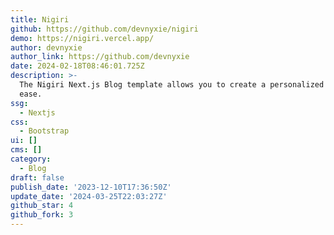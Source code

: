 ```yaml
---
title: Nigiri
github: https://github.com/devnyxie/nigiri
demo: https://nigiri.vercel.app/
author: devnyxie
author_link: https://github.com/devnyxie
date: 2024-02-18T08:46:01.725Z
description: >-
  The Nigiri Next.js Blog template allows you to create a personalized blog with
  ease.
ssg:
  - Nextjs
css:
  - Bootstrap
ui: []
cms: []
category:
  - Blog
draft: false
publish_date: '2023-12-10T17:36:50Z'
update_date: '2024-03-25T22:03:27Z'
github_star: 4
github_fork: 3
---
```

